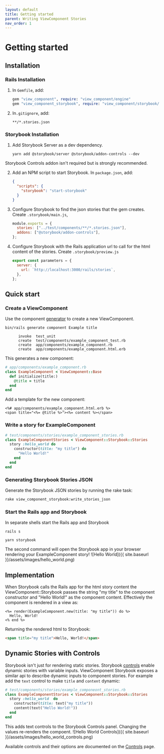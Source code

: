 ```yaml
---
layout: default
title: Getting started
parent: Writing ViewComponent Stories
nav_order: 1
---
```


# Getting started

## Installation

### Rails Installation

1. In `Gemfile`, add:
   ```ruby
   gem "view_component", require: "view_component/engine"
   gem "view_component_storybook", require: "view_component/storybook/engine"
   ```
2. In`.gitignore`, add:
   ```text
   **/*.stories.json
   ```


### Storybook Installation

1. Add Storybook Server as a dev dependency. 
   ```console
   yarn add @storybook/server @storybook/addon-controls --dev
   ```
  Storybook Controls addon isn't required but is strongly recommended.

2. Add an NPM script to start Storybook. In `package.json`, add:

   ```json
   {
     "scripts": {
       "storybook": "start-storybook"
     }
   }
   ```

3. Configure Storybook to find the json stories that the gem creates. Create `.storybook/main.js`,

   ```javascript
   module.exports = {
     stories: ["../test/components/**/*.stories.json"],
     addons: ["@storybook/addon-controls"],
   };
   ```

4. Configure Storybook with the Rails application url to call for the html content of the stories. Create `.storybook/preview.js`

   ```javascript
   export const parameters = {
     server: {
       url: `http://localhost:3000/rails/stories`,
     },
   };
   ```


## Quick start

### Create a ViewComponent

Use the component [generator](https://viewcomponent.org/guide/generators.html) to create a new ViewComponent.

```console
bin/rails generate component Example title

      invoke  test_unit
      create  test/components/example_component_test.rb
      create  app/components/example_component.rb
      create  app/components/example_component.html.erb
```

This generates a new component:

```ruby
# app/components/example_component.rb
class ExampleComponent < ViewComponent::Base
  def initialize(title:)
    @title = title
  end
end
```

Add a template for the new component: 

```erb
<%# app/components/example_component.html.erb %>
<span title="<%= @title %>"><%= content %></span>
```

### Write a story for ExampleComponent

```ruby
# test/components/stories/example_component_stories.rb
class ExampleComponentStories < ViewComponent::Storybook::Stories
  story :hello_world do
    constructor(title: "my title") do
      "Hello World!"
    end
  end
end
```

### Generating Storybook Stories JSON

Generate the Storybook JSON stories by running the rake task:

```sh
rake view_component_storybook:write_stories_json
```

### Start the Rails app and Storybook

In separate shells start the Rails app and Storybook

```console
rails s
```

```console
yarn storybook
```

The second command will open the Storybook app in your browser rendering your ExampleComponent story!
![Hello World]({{ site.baseurl }}/assets/images/hello_world.png)

## Implementation

When Storybook calls the Rails app for the html story content the ViewComponent::Storybook
passes the string "my title" to the component constructor and "Hello World!" as the component content.
Effectively the component is rendered in a view as:

```erb
<%= render(ExampleComponent.new(title: "my title")) do %>
  Hello, World!
<% end %>
```

Returning the rendered html to Storybook:

```html
<span title="my title">Hello, World!</span>
```

## Dynamic Stories with Controls

Storybook isn't just for rendering static stories. Storybook [controls](https://storybook.js.org/docs/react/essentials/controls) enable dynamic stories with variable inputs. ViewComponent Storybook exposes a similar api to describe dynamic inputs to component stories. For example add the `text` control to make `title` and `content` dynamic:

```ruby
# test/components/stories/example_componeont_stories.rb
class ExampleComponentStories < ViewComponent::Storybook::Stories
  story :hello_world  do
    constructor(title: text("my title"))
    content(text("Hello World!"))
  end
end
```

This adds text controls to the Storybook Controls panel. Changing the values re-renders the compoent.
![Hello World Controls]({{ site.baseurl }}/assets/images/hello_world_controls.png) 

Available controls and their options are documented on the [Controls](controls.md) page.
